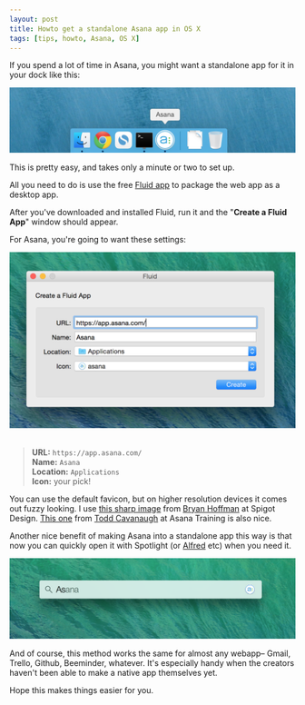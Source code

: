 ```yaml
---
layout: post
title: Howto get a standalone Asana app in OS X
tags: [tips, howto, Asana, OS X]
---
```


If you spend a lot of time in Asana, you might want a standalone app for it in your dock like this:

![Asana in Dock screenshot](/images/Asana-in-Dock-screenshot.png)

This is pretty easy, and takes only a minute or two to set up.

All you need to do is use the free [Fluid app](http://fluidapp.com/) to package the web app as a desktop app.

After you've downloaded and installed Fluid, run it and the "**Create a Fluid App**" window should appear.

For Asana, you're going to want these settings:

![Fluid Asana settings](/images/Fluid-Asana-settings.png)
​

> **URL:** `https://app.asana.com/`  
**Name:** `Asana`  
**Location:** `Applications`  
**Icon:** your pick!

You can use the default favicon, but on higher resolution devices it comes out fuzzy looking. I use [this sharp image](http://spigotdesign.com/wp-content/uploads/2015/01/asana.png) from [Bryan Hoffman](http://spigotdesign.com/asana-instagantt-fluid-icons/) at Spigot Design. [This one](http://asanatraining.com/wp-content/uploads/2014/02/asana-app-512.png) from [Todd Cavanaugh](http://asanatraining.com/?attachment_id=849) at Asana Training is also nice.

Another nice benefit of making Asana into a standalone app this way is that now you can quickly open it with Spotlight (or [Alfred](http://www.alfredapp.com/) etc) when you need it.

![Asana in Spotlight screenshot](/images/Asana-in-Spotlight-screenshot.png)

And of course, this method works the same for almost any webapp– Gmail, Trello, Github, Beeminder, whatever. It's especially handy when the creators haven't been able to make a native app themselves yet.

Hope this makes things easier for you.
